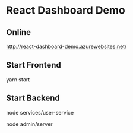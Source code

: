 # React Dashboard Demo

## Online

http://react-dashboard-demo.azurewebsites.net/

## Start Frontend
yarn start

## Start Backend
node services/user-service

node admin/server
